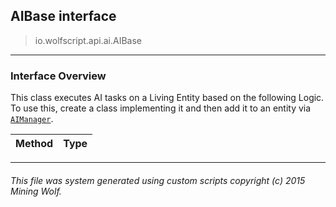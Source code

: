 ## AIBase __interface__

>io.wolfscript.api.ai.AIBase

---

### Interface Overview

This class executes AI tasks on a Living Entity based on the following Logic. To use this, create a class implementing it and then add it to an entity via [`AIManager`](AIManager.md).

Method | Type   
--- | :--- 



---



###### This file was system generated using custom scripts copyright (c) 2015 Mining Wolf.
	

